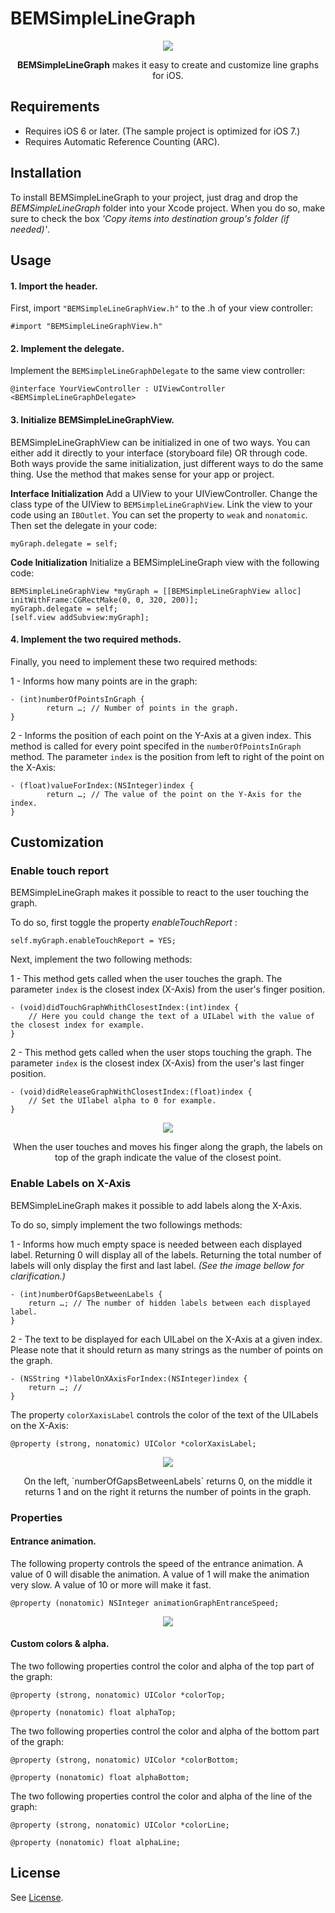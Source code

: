 # BEMSimpleLineGraph

<p align="center"><img src="http://img843.imageshack.us/img843/3821/ru8f.png"/></p>	

<p align="center">
<b>BEMSimpleLineGraph</b> makes it easy to create and customize line graphs for iOS.
</p>

## Requirements

- Requires iOS 6 or later. (The sample project is optimized for iOS 7.)
- Requires Automatic Reference Counting (ARC).

## Installation

To install BEMSimpleLineGraph to your project, just drag and drop the *BEMSimpleLineGraph* folder into your Xcode project. When you do so, make sure to check the box *'Copy items into destination group's folder (if needed)'*.

## Usage

#### 1. Import the header.

First, import `"BEMSimpleLineGraphView.h"` to the .h of your view controller:

	#import "BEMSimpleLineGraphView.h"

#### 2. Implement the delegate.
    
Implement the `BEMSimpleLineGraphDelegate` to the same view controller:

	@interface YourViewController : UIViewController <BEMSimpleLineGraphDelegate>

#### 3. Initialize BEMSimpleLineGraphView.

BEMSimpleLineGraphView can be initialized in one of two ways. You can either add it directly to your interface (storyboard file) OR through code. Both ways provide the same initialization, just different ways to do the same thing. Use the method that makes sense for your app or project.

**Interface Initialization**
Add a UIView to your UIViewController. Change the class type of the UIView to `BEMSimpleLineGraphView`. Link the view to your code using an `IBOutlet`. You can set the property to `weak` and `nonatomic`. Then set the delegate in your code:

    myGraph.delegate = self;

**Code Initialization**
Initialize a BEMSimpleLineGraph view with the following code:

	BEMSimpleLineGraphView *myGraph = [[BEMSimpleLineGraphView alloc] initWithFrame:CGRectMake(0, 0, 320, 200)];
	myGraph.delegate = self;
	[self.view addSubview:myGraph];

#### 4. Implement the two required methods.

Finally, you need to implement these two required methods:

1 - Informs how many points are in the graph:

	- (int)numberOfPointsInGraph {
    		return …; // Number of points in the graph.
	}

2 - Informs the position of each point on the Y-Axis at a given index. This method is called for every point specifed in the `numberOfPointsInGraph` method. The parameter `index` is the position from left to right of the point on the X-Axis:

	- (float)valueForIndex:(NSInteger)index {
    		return …; // The value of the point on the Y-Axis for the index.
	}

## Customization

### Enable touch report

BEMSimpleLineGraph makes it possible to react to the user touching the graph.

To do so, first toggle the property <i> enableTouchReport </i>:

	self.myGraph.enableTouchReport = YES;

Next, implement the two following methods:

1 - This method gets called when the user touches the graph. The parameter `index` is the closest index (X-Axis) from the user's finger position.

	- (void)didTouchGraphWhithClosestIndex:(int)index {
		// Here you could change the text of a UILabel with the value of the closest index for example.
	}

2 - This method gets called when the user stops touching the graph. The parameter `index` is the closest index (X-Axis) from the user's last finger position.

	- (void)didReleaseGraphWithClosestIndex:(float)index {
		// Set the UIlabel alpha to 0 for example.
	}

<p align="center"><img src="http://img30.imageshack.us/img30/4479/gt3s.png"/></p>
<p align="center">
When the user touches and moves his finger along the graph, the labels on top of the graph indicate the value of the closest point.
</p>

### Enable Labels on X-Axis

BEMSimpleLineGraph makes it possible to add labels along the X-Axis.

To do so, simply implement the two followings methods:

1 - Informs how much empty space is needed between each displayed label. Returning 0 will display all of the labels. Returning the total number of labels will only display the first and last label. <i> (See the image bellow for clarification.) </i>

	- (int)numberOfGapsBetweenLabels {
		return …; // The number of hidden labels between each displayed label.
	}

2 - The text to be displayed for each UILabel on the X-Axis at a given index. Please note that it should return as many strings as the number of points on the graph.

	- (NSString *)labelOnXAxisForIndex:(NSInteger)index {
		return …; // 
	}

The property `colorXaxisLabel` controls the color of the text of the UILabels on the X-Axis:

	@property (strong, nonatomic) UIColor *colorXaxisLabel;


<p align="center"><img src="http://img838.imageshack.us/img838/9329/tz01.png"/></p>	

<p align="center">
On the left, `numberOfGapsBetweenLabels` returns 0, on the middle it returns 1 and on the right it returns the number of points in the graph.
</p>

### Properties

#### Entrance animation.

The following property controls the speed of the entrance animation.
A value of 0 will disable the animation.
A value of 1 will make the animation very slow.
A value of 10 or more will make it fast.

	@property (nonatomic) NSInteger animationGraphEntranceSpeed;

<p align="center"><img src="http://img819.imageshack.us/img819/4290/3vs.gif"/></p>

#### Custom colors & alpha.

The two following properties control the color and alpha of the top part of the graph:

	@property (strong, nonatomic) UIColor *colorTop;

	@property (nonatomic) float alphaTop;


The two following properties control the color and alpha of the bottom part of the graph:

	@property (strong, nonatomic) UIColor *colorBottom;

	@property (nonatomic) float alphaBottom;

The two following properties control the color and alpha of the line of the graph:

	@property (strong, nonatomic) UIColor *colorLine;

	@property (nonatomic) float alphaLine;

## License

See <a href="https://github.com/Boris-Em/BEMSimpleLineGraph/blob/master/LICENSE.md" target="_blank">License</a>.
